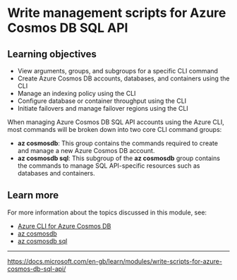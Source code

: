 # Write management scripts for Azure Cosmos DB SQL API

## Learning objectives

-   View arguments, groups, and subgroups for a specific CLI command
-   Create Azure Cosmos DB accounts, databases, and containers using the CLI
-   Manage an indexing policy using the CLI
-   Configure database or container throughput using the CLI
-   Initiate failovers and manage failover regions using the CLI


When managing Azure Cosmos DB SQL API accounts using the Azure CLI, most commands will be broken down into two core CLI command groups:

-   **az cosmosdb**: This group contains the commands required to create and manage a new Azure Cosmos DB account.
-   **az cosmosdb sql**: This subgroup of the **az cosmosdb** group contains the commands to manage SQL API-specific resources such as databases and containers.


## Learn more

For more information about the topics discussed in this module, see:

-   [Azure CLI for Azure Cosmos DB](https://docs.microsoft.com/en-us/cli/azure/azure-cli-reference-for-cosmos-db)
-   [az cosmosdb](https://docs.microsoft.com/en-us/cli/azure/cosmosdb)
-   [az cosmosdb sql](https://docs.microsoft.com/en-us/cli/azure/cosmosdb/sql)

---

https://docs.microsoft.com/en-gb/learn/modules/write-scripts-for-azure-cosmos-db-sql-api/
